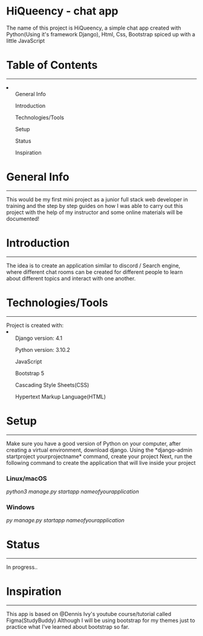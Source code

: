 # HiQueency - chat app
The name of this project is HiQueency, a simple chat app created with Python(Using it's framework Django), Html, Css, Bootstrap spiced up with a little JavaScript

# Table of Contents
<hr>
<li>
    <ul>General Info</ul>
    <ul>Introduction</ul>
    <ul>Technologies/Tools</ul>
    <ul>Setup</ul>
    <ul>Status</ul>
    <ul>Inspiration</ul>
</li>

# General Info
<hr>
<p> This would be my first mini project as a junior full stack web developer in training and the step by step guides on how I was able to carry out this project with the help of my instructor and some online materials will be documented!</p>

# Introduction
<hr>
The idea is to create an application similar to discord / Search engine, where different chat rooms can be created for different people to learn about different topics and interact with one another.

# Technologies/Tools
<hr>
Project is created with:
<li>
    <ul>Django version: 4.1</ul>
    <ul>Python version: 3.10.2</ul>
    <ul>JavaScript</ul>
    <ul>Bootstrap 5</ul>
    <ul>Cascading Style Sheets(CSS)</ul>
    <ul>Hypertext Markup Language(HTML)</ul>
</li>

# Setup
<hr>
Make sure you have a good version of Python on your computer, after creating a virtual environment, download django. Using the *django-admin startproject yourprojectname* command, create your project
Next, run the following command to create the application that will live inside your project

### Linux/macOS
*python3 manage.py startapp nameofyourapplication*

### Windows
*py manage.py startapp nameofyourapplication*

# Status
<hr>
In progress..

# Inspiration
<hr>
This app is based on @Dennis Ivy's youtube course/tutorial called Figma(StudyBuddy)
Although I will be using bootstrap for my themes just to practice what I've learned about bootstrap so far.

